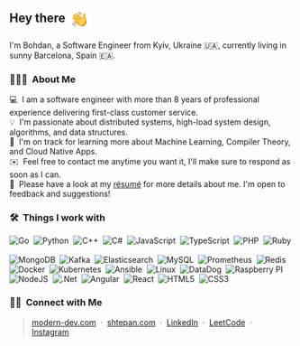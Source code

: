 ## Hey there <img alt="Night Coding" src="./hand_wave.gif" width='40' align="center"/>

I'm Bohdan, a Software Engineer from Kyiv, Ukraine :ukraine:, currently living in sunny Barcelona, Spain :ceuta_melilla:.

### 👨🏻‍💻 &nbsp;About Me
<!-- ✍️ &nbsp;I [blog](https://t.me/moderndev) occasionally on a wide range of topics including math, computer science, linguistics, and history.\ -->
💻 &nbsp;I am a software engineer with more than 8 years of professional experience delivering first-class customer service.\
💡 &nbsp;I'm passionate about distributed systems, high-load system design, algorithms, and data structures.\
🌱 &nbsp;I'm on track for learning more about Machine Learning, Compiler Theory, and Cloud Native Apps.\
✉️ &nbsp;Feel free to contact me anytime you want it, I'll make sure to respond as soon as I can.\
📄 &nbsp;Please have a look at my [résumé](https://shtepan.com/resume/bohdan_shtepan_cv.pdf) for more details about me. I'm open to feedback and suggestions!

### 🛠 &nbsp;Things I work with

![Go](https://img.shields.io/badge/go-%2300ADD8.svg?style=for-the-badge&logo=go&color=272822)&nbsp;
![Python](https://img.shields.io/badge/-Python-272822?style=for-the-badge&logo=python&color=272822)&nbsp;
![C++](https://img.shields.io/badge/-C++-272822?style=for-the-badge&logo=C%2B%2B&color=272822)&nbsp;
![C#](https://img.shields.io/badge/-C%23-272822?style=for-the-badge&logo=c%20sharp&color=272822)&nbsp;
![JavaScript](https://img.shields.io/badge/-JavaScript-272822?style=for-the-badge&logo=javascript&color=272822)&nbsp;
![TypeScript](https://img.shields.io/badge/-TypeScript-272822?style=for-the-badge&logo=typescript&color=272822)&nbsp;
![PHP](https://img.shields.io/badge/-PHP-272822?style=for-the-badge&logo=php&color=272822)&nbsp;
![Ruby](https://img.shields.io/badge/ruby-%23CC342D.svg?style=for-the-badge&logo=ruby&color=272822)&nbsp;\
![MongoDB](https://img.shields.io/badge/-MongoDB-272822?style=for-the-badge&logo=MongoDB&color=272822)&nbsp;
![Kafka](https://img.shields.io/badge/-Kafka-272822?style=for-the-badge&logo=apache%20kafka&color=272822)&nbsp;
![Elasticsearch](https://img.shields.io/badge/-Elasticsearch-272822?style=for-the-badge&logo=elasticsearch&color=272822)&nbsp;
![MySQL](https://img.shields.io/badge/-MySQL-272822?style=for-the-badge&logo=mysql&color=272822)&nbsp;
![Prometheus](https://img.shields.io/badge/-Prometheus-272822?style=for-the-badge&logo=prometheus&color=272822)&nbsp;
![Redis](https://img.shields.io/badge/-Redis-272822?style=for-the-badge&logo=redis&color=272822)\
![Docker](https://img.shields.io/badge/-Docker-272822?style=for-the-badge&logo=docker&color=272822)&nbsp;
![Kubernetes](https://img.shields.io/badge/kubernetes-%23326ce5.svg?style=for-the-badge&logo=kubernetes&color=272822)&nbsp;
![Ansible](https://img.shields.io/badge/-Ansible-272822?style=for-the-badge&logo=ansible&color=272822)&nbsp;
![Linux](https://img.shields.io/badge/-Linux-272822?style=for-the-badge&logo=linux&color=272822)&nbsp;
![DataDog](https://img.shields.io/badge/-DataDog-272822?style=for-the-badge&logo=datadog&color=272822)&nbsp;
![Raspberry PI](https://img.shields.io/badge/-Raspberry%20Pi-272822?style=for-the-badge&logo=raspberry%20pi&color=272822)\
![NodeJS](https://img.shields.io/badge/-NodeJS-272822?style=for-the-badge&logo=Node.js&color=272822)&nbsp;
![.Net](https://img.shields.io/badge/.NET-5C2D91?style=for-the-badge&logo=.net&color=272822)&nbsp;
![Angular](https://img.shields.io/badge/-Angular-272822?style=for-the-badge&logo=angular&color=272822)&nbsp;
![React](https://img.shields.io/badge/react-%2320232a.svg?style=for-the-badge&logo=react&color=272822)&nbsp;
![HTML5](https://img.shields.io/badge/-HTML5-272822?style=for-the-badge&logo=html5&color=272822)&nbsp;
![CSS3](https://img.shields.io/badge/-CSS3-272822?style=for-the-badge&logo=css3&color=272822)&nbsp;

### 🤝🏻 &nbsp;Connect with Me

> [modern-dev.com](https://modern-dev.com) &nbsp;&middot;&nbsp;
> [shtepan.com](https://shtepan.com) &nbsp;&middot;&nbsp;
> [LinkedIn](https://www.linkedin.com/in/bohdan-shtepan/) &nbsp;&middot;&nbsp;
> [LeetCode](https://leetcode.com/virtyaluk) &nbsp;&middot;&nbsp;
> [Instagram](https://instagram.com/bohdan_shtepan)

[website]: https://modern-dev.com
[instagram]: https://instagram.com/bohdan_shtepan
[linkedin]: https://linkedin.com/in/bohdan-shtepan
